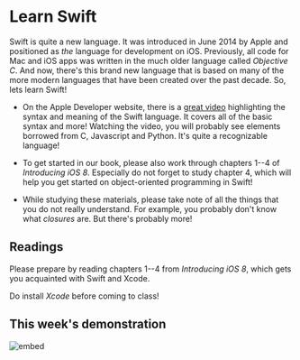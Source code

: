 # Learn Swift

Swift is quite a new language. It was introduced in June 2014 by Apple and positioned as *the* language for development on iOS. Previously, all code for Mac and iOS apps was written in the much older language called *Objective C*. And now, there's this brand new language that is based on many of the more modern languages that have been created over the past decade. So, lets learn Swift!

- On the Apple Developer website, there is a [great video](https://developer.apple.com/videos/wwdc/2014/?id=402) highlighting the syntax and meaning of the Swift language. It covers all of the basic syntax and more! Watching the video, you will probably see elements borrowed from C, Javascript and Python. It's quite a recognizable language!

- To get started in our book, please also work through chapters 1--4 of  *Introducing iOS 8*. Especially do not forget to study chapter 4, which will help you get started on object-oriented programming in Swift!

- While studying these materials, please take note of all the things that you do not really understand. For example, you probably don't know what *closures* are. But there's probably more!

## Readings

Please prepare by reading chapters 1--4 from *Introducing iOS 8*, which gets you acquainted with Swift and Xcode.

Do install *Xcode* before coming to class!

## This week's demonstration

![embed](https://player.vimeo.com/video/153877689)
